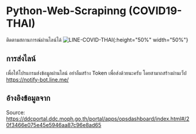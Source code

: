 # Python-Web-Scrapinng (COVID19-THAI)
ติดตามสถานการณ์ผ่านไลน์ได้
![LINE-COVID-THAI](https://user-images.githubusercontent.com/9077501/77223913-707fa700-6b93-11ea-9b20-229028daf421.jpg){:height="50%" width="50%"}


## การส่งไลน์
เพื่อให้โปรแกรมส่งข้อมูลผ่านไลน์ อย่าลืมสร้าง Token เพื่อส่งด้วยนะครับ
โดยสามาถสร้างผ่านเว็ป https://notify-bot.line.me/

## อ้างอิงข้อมูลจาก
Source: https://ddcportal.ddc.moph.go.th/portal/apps/opsdashboard/index.html#/20f3466e075e45e5946aa87c96e8ad65
